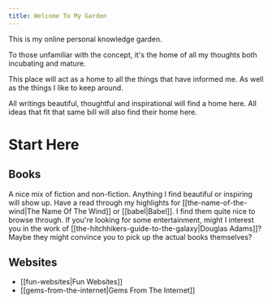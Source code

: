 ```yaml
---
title: Welcome To My Garden
---
```

This is my online personal knowledge garden.

To those unfamiliar with the concept, it's the home of all my thoughts both incubating and mature.

This place will act as a home to all the things that have informed me. As well as the things I like to keep around.

All writings beautiful, thoughtful and inspirational will find a home here. All ideas that fit that same bill will also find their home here.

# Start Here

## Books

A nice mix of fiction and non-fiction. Anything I find beautiful or inspiring will show up. Have a read through my highlights for [[the-name-of-the-wind|The Name Of The Wind]] or [[babel|Babel]]. I find them quite nice to browse through. If you're looking for some entertainment, might I interest you in the work of [[the-hitchhikers-guide-to-the-galaxy|Douglas Adams]]? Maybe they might convince you to pick up the actual books themselves?

## Websites

- [[fun-websites|Fun Websites]]
- [[gems-from-the-internet|Gems From The Internet]]
